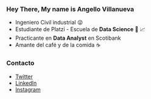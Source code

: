 ### Hey There, My name is Angello Villanueva

- Ingeniero Civil industrial :stuck_out_tongue_winking_eye:
- Estudiante de Platzi -  Escuela de **Data Science** :green_heart: :chart_with_upwards_trend:
- Practicante en **Data Analyst** en Scotibank
- Amante del café y de la comida :coffee:

### Contacto

- [Twitter](https://twitter.com/AngelloVMN)
- [LinkedIn](https://www.linkedin.com/in/angello-villanueva-menichetti-5a311816a/)
- [Instagram](https://www.instagram.com/x_disheartenment/)

